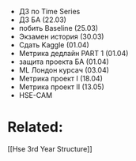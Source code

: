 - ДЗ по Time Series
- ДЗ БА (22.03)
- побить Baseline (25.03)
- Экзамен история (30.03)
- Сдать Kaggle (01.04)
- Метрика дедлайн PART 1 (01.04)
- защита проекта БА (01.04)
- ML Лондон курсач (03.04)
- Метрика проект I (18.04)
- Метрика проект II (13.05)
- HSE-CAM




# Related:
[[Hse 3rd Year Structure]]